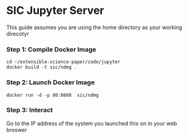 # SIC Jupyter Server

This guide assumes you are using the home directory as your working direcotyr

### Step 1: Compile Docker Image

```
cd ~/extensible-science-paper/code/jupyter
docker build -t sic/ndmg .
```

### Step 2: Launch Docker Image

```
docker run -d -p 80:8888  sic/ndmg
```

### Step 3: Interact

Go to the IP address of the system you launched this on in your web broswer
